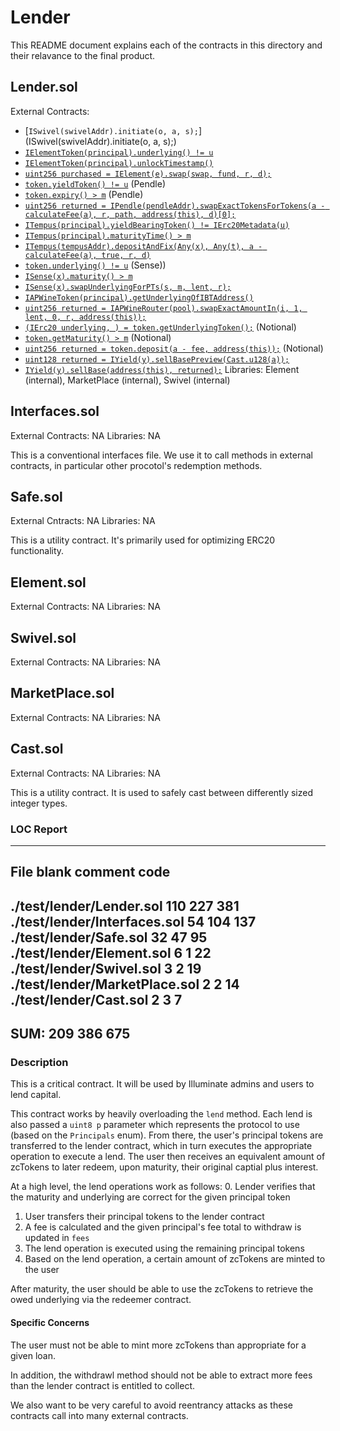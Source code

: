 # Lender

This README document explains each of the contracts in this directory and their relavance to the final product.

## Lender.sol

External Contracts: 
- [`ISwivel(swivelAddr).initiate(o, a, s);`](ISwivel(swivelAddr).initiate(o, a, s);)
- [`IElementToken(principal).underlying() != u`](https://github.com/element-fi/elf-contracts/blob/885666433894c598223ea6e32f8cf38236efc2f1/contracts/Tranche.sol#L28)
- [`IElementToken(principal).unlockTimestamp()`](https://github.com/element-fi/elf-contracts/blob/885666433894c598223ea6e32f8cf38236efc2f1/contracts/Tranche.sol#L18)
- [`uint256 purchased = IElement(e).swap(swap, fund, r, d);`](https://github.com/element-fi/elf-contracts/blob/65fddc8e750e156605b2d7e01ceffd4bbcb8c978/contracts/interfaces/IVault.sol#L35)
- [`token.yieldToken() != u`](https://github.com/pendle-finance/pendle-core/blob/b34d265e4fe8e3a6f79bdec1ab88ab2fd49a882c/contracts/interfaces/IPendleYieldTokenHolder.sol#L30) (Pendle)
- [`token.expiry() > m`](https://github.com/pendle-finance/pendle-core/blob/b34d265e4fe8e3a6f79bdec1ab88ab2fd49a882c/contracts/interfaces/IPendleYieldTokenHolder.sol#L36) (Pendle)
- [`uint256 returned = IPendle(pendleAddr).swapExactTokensForTokens(a - calculateFee(a), r, path, address(this), d)[0];`](https://github.com/pendle-finance/pendle-core/blob/01154885472188022518745f2ca08104955b8b2b/contracts/interfaces/IUniswapV2Router01.sol#L127)
- [`ITempus(principal).yieldBearingToken() != IErc20Metadata(u)`](https://github.com/tempus-finance/tempus-protocol/blob/f48b6f2e4563036e4292809ead1e215e6824eb16/contracts/TempusPool.sol#L32)
- [`ITempus(principal).maturityTime() > m`](https://github.com/tempus-finance/tempus-protocol/blob/f48b6f2e4563036e4292809ead1e215e6824eb16/contracts/TempusPool.sol#L36)
- [`ITempus(tempusAddr).depositAndFix(Any(x), Any(t), a - calculateFee(a), true, r, d)`](https://github.com/tempus-finance/tempus-protocol/blob/f431e821c81d8cdeae8ad433d160230563f121de/contracts/TempusController.sol#L52)
- [`token.underlying() != u`](https://github.com/sense-finance/sense-v1/blob/dev/pkg/core/src/adapters/abstract/BaseAdapter.sol#L31) (Sense))
- [`ISense(x).maturity() > m`](https://github.com/sense-finance/space-v1/blob/main/src/Space.sol#L79)
- [`ISense(x).swapUnderlyingForPTs(s, m, lent, r);`](https://github.com/sense-finance/sense-v1/blob/3c4335f7fad5609b5c4afeab5a230759930f46da/pkg/core/src/Periphery.sol#L158)
- [`IAPWineToken(principal).getUnderlyingOfIBTAddress()`](https://github.com/APWine/apwine-smart-contracts-public/blob/ec7468cd879bb245cb0ba2881e9df9141b8e80a3/amm/contracts/AMM.sol#L811)
- [`uint256 returned = IAPWineRouter(pool).swapExactAmountIn(i, 1, lent, 0, r, address(this));`](https://github.com/APWine/apwine-smart-contracts-public/blob/ec7468cd879bb245cb0ba2881e9df9141b8e80a3/amm/contracts/AMM.sol#L329)
- [`(IErc20 underlying, ) = token.getUnderlyingToken();`](https://github.com/notional-finance/wrapped-fcash/blob/8f76be58dda648ea58eef863432c14c940e13900/contracts/wfCashBase.sol#L124) (Notional)
- [`token.getMaturity() > m`](https://github.com/notional-finance/wrapped-fcash/blob/8f76be58dda648ea58eef863432c14c940e13900/contracts/wfCashBase.sol#L83) (Notional)
- [`uint256 returned = token.deposit(a - fee, address(this));`](https://github.com/notional-finance/wrapped-fcash/blob/019cfa20369d5e0d9e7a38fea936cc649704780d/contracts/wfCashERC4626.sol#L169) (Notional)
- [`uint128 returned = IYield(y).sellBasePreview(Cast.u128(a));`](https://github.com/yieldprotocol/yieldspace-v2/blob/17b18e26de37e52e504b82f2883cf90249b7a9f5/contracts/Pool.sol#L409)
- [`IYield(y).sellBase(address(this), returned);`](https://github.com/yieldprotocol/yieldspace-v2/blob/17b18e26de37e52e504b82f2883cf90249b7a9f5/contracts/Pool.sol#L369)
Libraries: Element (internal), MarketPlace (internal), Swivel (internal)

## Interfaces.sol

External Contracts: NA
Libraries: NA

This is a conventional interfaces file. We use it to call methods in external contracts, in particular other procotol's redemption methods.

## Safe.sol

External Cntracts: NA
Libraries: NA

This is a utility contract. It's primarily used for optimizing ERC20 functionality.

## Element.sol

External Contracts: NA
Libraries: NA

## Swivel.sol

External Contracts: NA
Libraries: NA

## MarketPlace.sol

External Contracts: NA
Libraries: NA

## Cast.sol

External Contracts: NA
Libraries: NA

This is a utility contract. It is used to safely cast between differently sized integer types.

### LOC Report

--------------------------------------------------------------------------------
File                                         blank        comment           code
--------------------------------------------------------------------------------
./test/lender/Lender.sol                       110            227            381
./test/lender/Interfaces.sol                    54            104            137
./test/lender/Safe.sol                          32             47             95
./test/lender/Element.sol                        6              1             22
./test/lender/Swivel.sol                         3              2             19
./test/lender/MarketPlace.sol                    2              2             14
./test/lender/Cast.sol                           2              3              7
--------------------------------------------------------------------------------
SUM:                                           209            386            675
--------------------------------------------------------------------------------

### Description

This is a critical contract. It will be used by Illuminate admins and users to lend capital.

This contract works by heavily overloading the `lend` method. Each lend is also passed a `uint8 p` parameter which represents the protocol to use (based on the `Principals` enum). From there, the user's principal tokens are transferred to the lender contract, which in turn executes the appropriate operation to execute a lend. The user then receives an equivalent amount of zcTokens to later redeem, upon maturity, their original captial plus interest.

At a high level, the lend operations work as follows:
0. Lender verifies that the maturity and underlying are correct for the given principal token
1. User transfers their principal tokens to the lender contract
2. A fee is calculated and the given principal's fee total to withdraw is updated in `fees`
3. The lend operation is executed using the remaining principal tokens
4. Based on the lend operation, a certain amount of zcTokens are minted to the user

After maturity, the user should be able to use the zcTokens to retrieve the owed underlying via the redeemer contract.
#### Specific Concerns

The user must not be able to mint more zcTokens than appropriate for a given loan. 

In addition, the withdrawl method should not be able to extract more fees than the lender contract is entitled to collect.

We also want to be very careful to avoid reentrancy attacks as these contracts call into many external contracts.